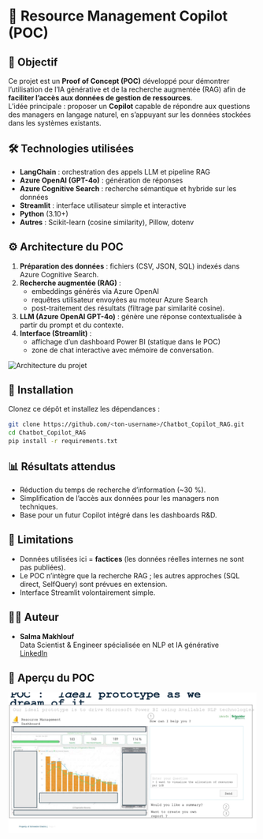 # 🤖 Resource Management Copilot (POC)

## 🎯 Objectif
Ce projet est un **Proof of Concept (POC)** développé pour démontrer l’utilisation de l’IA générative et de la recherche augmentée (RAG) afin de **faciliter l’accès aux données de gestion de ressources**.  
L’idée principale : proposer un **Copilot** capable de répondre aux questions des managers en langage naturel, en s’appuyant sur les données stockées dans les systèmes existants.

## 🛠️ Technologies utilisées
- **LangChain** : orchestration des appels LLM et pipeline RAG  
- **Azure OpenAI (GPT-4o)** : génération de réponses  
- **Azure Cognitive Search** : recherche sémantique et hybride sur les données  
- **Streamlit** : interface utilisateur simple et interactive  
- **Python** (3.10+)  
- **Autres** : Scikit-learn (cosine similarity), Pillow, dotenv  

## ⚙️ Architecture du POC
1. **Préparation des données** : fichiers (CSV, JSON, SQL) indexés dans Azure Cognitive Search.  
2. **Recherche augmentée (RAG)** :  
   - embeddings générés via Azure OpenAI  
   - requêtes utilisateur envoyées au moteur Azure Search  
   - post-traitement des résultats (filtrage par similarité cosine).  
3. **LLM (Azure OpenAI GPT-4o)** : génère une réponse contextualisée à partir du prompt et du contexte.  
4. **Interface (Streamlit)** :  
   - affichage d’un dashboard Power BI (statique dans le POC)  
   - zone de chat interactive avec mémoire de conversation.  

![Architecture du projet](https://via.placeholder.com/900x400.png?text=Architecture+Copilot+RAG)


## 🚀 Installation
Clonez ce dépôt et installez les dépendances :

```bash
git clone https://github.com/<ton-username>/Chatbot_Copilot_RAG.git
cd Chatbot_Copilot_RAG
pip install -r requirements.txt
```
## 📊 Résultats attendus
- Réduction du temps de recherche d’information (~30 %).
- Simplification de l’accès aux données pour les managers non techniques.
- Base pour un futur Copilot intégré dans les dashboards R&D.

## 📌 Limitations
- Données utilisées ici = **factices** (les données réelles internes ne sont pas publiées).
- Le POC n’intègre que la recherche RAG ; les autres approches (SQL direct, SelfQuery) sont prévues en extension.
- Interface Streamlit volontairement simple.

## 👩‍💻 Auteur
- **Salma Makhlouf**  
  Data Scientist & Engineer spécialisée en NLP et IA générative  
  [LinkedIn](https://www.linkedin.com/in/salma-makhlouf)

## 📸 Aperçu du POC
![Copilot Screenshot](POC_vision.jpg)

